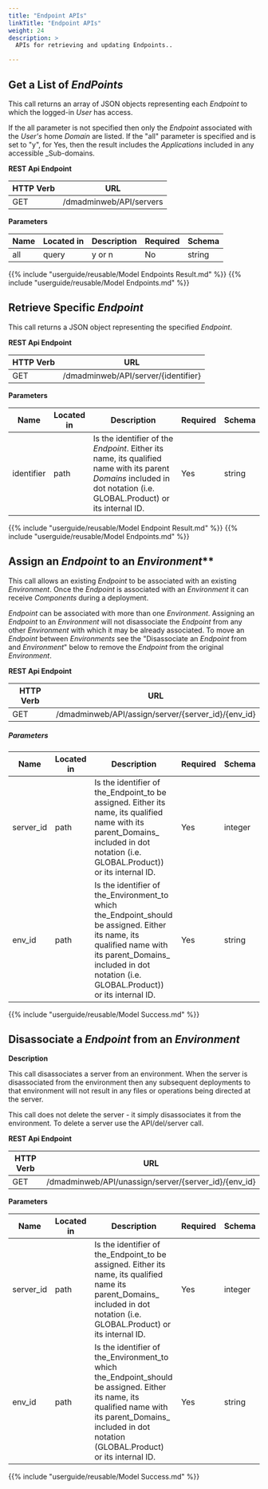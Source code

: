 ```yaml
---
title: "Endpoint APIs"
linkTitle: "Endpoint APIs"
weight: 24
description: >
  APIs for retrieving and updating Endpoints..

---
```


## Get a List of _EndPoints_

This call returns an array of JSON objects representing each _Endpoint_ to which the logged-in _User_ has access.

If the all parameter is not specified then only the _Endpoint_ associated with the _User's_ home _Domain_ are listed. If the "all" parameter is specified and is set to "y", for Yes, then the result includes the _Applications_ included in any accessible _Sub-domains.

**REST Api Endpoint**

| HTTP Verb | URL |
| ---- | ----------- |
| GET | /dmadminweb/API/servers |

**Parameters**

| Name | Located in | Description | Required | Schema |
| ---- | ---------- | ----------- | -------- | ---- |
| all | query | y or n | No | string |

{{% include "userguide/reusable/Model Endpoints Result.md" %}}
{{% include "userguide/reusable/Model Endpoints.md" %}}

## Retrieve Specific _Endpoint_

This call returns a JSON object representing the specified _Endpoint_.

**REST Api Endpoint**

| HTTP Verb | URL |
| ---- | ----------- |
| GET | /dmadminweb/API/server/{identifier} |

**Parameters**

| Name | Located in | Description | Required | Schema |
| ---- | ---------- | ----------- | -------- | ---- |
| identifier | path | Is the identifier of the _Endpoint_. Either its name, its qualified name with its parent _Domains_ included in dot notation (i.e. GLOBAL.Product) or its internal ID. | Yes | string |

{{% include "userguide/reusable/Model Endpoint Result.md" %}}
{{% include "userguide/reusable/Model Endpoints.md" %}}

## Assign an _Endpoint_ to an _Environment_**

This call allows an existing _Endpoint_ to be associated with an existing _Environment_. Once the _Endpoint_ is associated with an _Environment_ it can receive _Components_ during a deployment.

_Endpoint_ can be associated with more than one _Environment_. Assigning an _Endpoint_ to an _Environment_ will not disassociate the _Endpoint_ from any other _Environment_ with which it may be already associated. To move an _Endpoint_ between _Environments_ see  the "Disassociate an _Endpoint_ from and _Environment_" below to remove the _Endpoint_ from the original _Environment_.

**REST Api Endpoint**

| HTTP Verb | URL |
| ---- | ----------- |
| GET | /dmadminweb/API/assign/server/{server_id}/{env_id} |

##### Parameters

| Name | Located in | Description | Required | Schema |
| ---- | ---------- | ----------- | -------- | ---- |
| server_id | path | Is the identifier of the_Endpoint_to be assigned. Either its name, its qualified name with its parent_Domains_ included in dot notation (i.e. GLOBAL.Product)) or its internal ID. | Yes | integer |
| env_id | path | Is the identifier of the_Environment_to which the_Endpoint_should be assigned. Either its name, its qualified name with its parent_Domains_ included in dot notation (i.e. GLOBAL.Product)) or its internal ID. | Yes | string |

{{% include "userguide/reusable/Model Success.md" %}}

## Disassociate a _Endpoint_ from an _Environment_

**Description**

This call disassociates a server from an environment. When the server is disassociated from the environment then any subsequent deployments to that environment will not result in any files or operations being directed at the server.

This call does not delete the server - it simply disassociates it from the environment. To delete a server use the API/del/server call.

**REST Api Endpoint**

| HTTP Verb | URL |
| ---- | ----------- |
| GET | /dmadminweb/API/unassign/server/{server_id}/{env_id}

**Parameters**

| Name | Located in | Description | Required | Schema |
| ---- | ---------- | ----------- | -------- | ---- |
| server_id | path | Is the identifier of the_Endpoint_to be assigned. Either its name, its qualified name its parent_Domains_ included in dot notation (i.e. GLOBAL.Product) or its internal ID. | Yes | integer |
| env_id | path | Is the identifier of the_Environment_to which the_Endpoint_should be assigned. Either its name, its qualified name with its parent_Domains_ included in dot notation (GLOBAL.Product) or its internal ID. | Yes | string |

{{% include "userguide/reusable/Model Success.md" %}}
